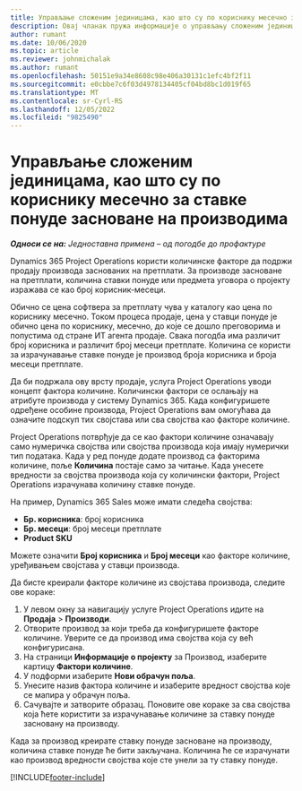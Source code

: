 ```yaml
---
title: Управљање сложеним јединицама, као што су по кориснику месечно за ставке понуде засноване на производима
description: Овај чланак пружа информације о управљању сложеним јединицама за ставке понуде засноване на производу.
author: rumant
ms.date: 10/06/2020
ms.topic: article
ms.reviewer: johnmichalak
ms.author: rumant
ms.openlocfilehash: 50151e9a34e8608c98e406a30131c1efc4bf2f11
ms.sourcegitcommit: e0cbbe7c6f03d4978134405cf04bd8bc1d019f65
ms.translationtype: MT
ms.contentlocale: sr-Cyrl-RS
ms.lasthandoff: 12/05/2022
ms.locfileid: "9825490"
---
```

# <a name="managing-complex-units-such-as-per-user-per-month-for-product-based-quote-lines"></a>Управљање сложеним јединицама, као што су по кориснику месечно за ставке понуде засноване на производима

_**Односи се на:** Једноставна примена – од погодбе до профактуре_

Dynamics 365 Project Operations користи количинске факторе да подржи продају производа заснованих на претплати. За производе засноване на претплати, количина ставки понуде или предмета уговора о пројекту изражава се као број корисник-месеци.

Обично се цена софтвера за претплату чува у каталогу као цена по кориснику месечно. Током процеса продаје, цена у ставци понуде је обично цена по кориснику, месечно, до које се дошло преговорима и попустима од стране ИТ агента продаје. Свака погодба има различит број корисника и различит број месеци претплате. Количина се користи за израчунавање ставке понуде је производ броја корисника и броја месеци претплате.

Да би подржала ову врсту продаје, услуга Project Operations уводи концепт фактора количине. Количински фактори се ослањају на атрибуте производа у систему Dynamics 365. Када конфигуришете одређене особине производа, Project Operations вам омогућава да означите подскуп тих својстава или сва својства као факторе количине.

Project Operations потврђује да се као фактори количине означавају само нумеричка својства или својства производа која имају нумерички тип података. Када у ред понуде додате производ са факторима количине, поље **Количина** постаје само за читање. Када унесете вредности за својства производа која су количински фактори, Project Operations израчунава количину ставке понуде.

На пример, Dynamics 365 Sales може имати следећа својства:

- **Бр. корисника**: број корисника
- **Бр. месеци**: број месеци претплате
- **Product SKU**

Можете означити **Број корисника** и **Број месеци** као факторе количине, уређивањем својстава у ставци производа.

Да бисте креирали факторе количине из својстава производа, следите ове кораке:

1. У левом окну за навигацију услуге Project Operations идите на **Продаја** > **Производи**.
2. Отворите производ за који треба да конфигуришете факторе количине. Уверите се да производ има својства која су већ конфигурисана.
3. На страници **Информације о пројекту** за Производ, изаберите картицу **Фактори количине**.
4. У подформи изаберите **Нови обрачун поља**.
5. Унесите назив фактора количине и изаберите вредност својства које се мапира у обрачун поља.
6. Сачувајте и затворите образац. Поновите ове кораке за сва својства која ћете користити за израчунавање количине за ставку понуде засновану на производу.

Када за производ креирате ставку понуде засноване на производу, количина ставке понуде ће бити закључана. Количина ће се израчунати као производ вредности својства које сте унели за ту ставку понуде.


[!INCLUDE[footer-include](../../includes/footer-banner.md)]
